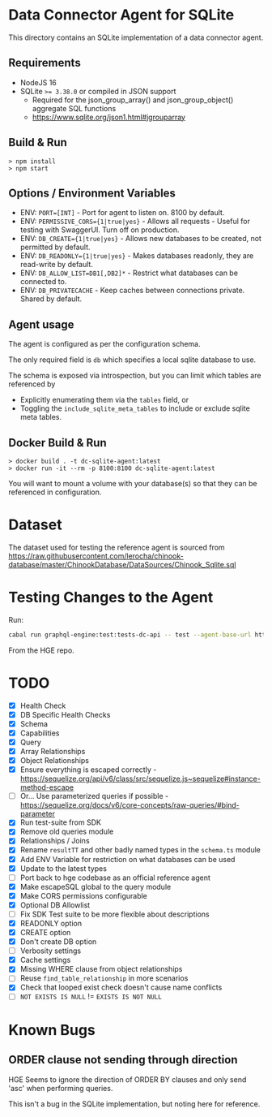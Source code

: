 # Data Connector Agent for SQLite

This directory contains an SQLite implementation of a data connector agent.

## Requirements

* NodeJS 16
* SQLite `>= 3.38.0` or compiled in JSON support
    * Required for the json_group_array() and json_group_object() aggregate SQL functions
    * https://www.sqlite.org/json1.html#jgrouparray

## Build & Run

```
> npm install
> npm start
```

## Options / Environment Variables

* ENV: `PORT=[INT]` - Port for agent to listen on. 8100 by default.
* ENV: `PERMISSIVE_CORS={1|true|yes}` - Allows all requests - Useful for testing with SwaggerUI. Turn off on production.
* ENV: `DB_CREATE={1|true|yes}` - Allows new databases to be created, not permitted by default.
* ENV: `DB_READONLY={1|true|yes}` - Makes databases readonly, they are read-write by default.
* ENV: `DB_ALLOW_LIST=DB1[,DB2]*` - Restrict what databases can be connected to.
* ENV: `DB_PRIVATECACHE` - Keep caches between connections private. Shared by default.

## Agent usage

The agent is configured as per the configuration schema.

The only required field is `db` which specifies a local sqlite database to use.

The schema is exposed via introspection, but you can limit which tables are referenced by

* Explicitly enumerating them via the `tables` field, or
* Toggling the `include_sqlite_meta_tables` to include or exclude sqlite meta tables.


## Docker Build & Run

```
> docker build . -t dc-sqlite-agent:latest
> docker run -it --rm -p 8100:8100 dc-sqlite-agent:latest
```

You will want to mount a volume with your database(s) so that they can be referenced in configuration.

# Dataset

The dataset used for testing the reference agent is sourced from https://raw.githubusercontent.com/lerocha/chinook-database/master/ChinookDatabase/DataSources/Chinook_Sqlite.sql

# Testing Changes to the Agent

Run:

```sh
cabal run graphql-engine:test:tests-dc-api -- test --agent-base-url http://localhost:8100 --agent-config '{"db": "db.chinook2.sqlite"}'
```

From the HGE repo.


# TODO

* [x] Health Check
* [x] DB Specific Health Checks
* [x] Schema
* [x] Capabilities
* [x] Query
* [x] Array Relationships
* [x] Object Relationships
* [x] Ensure everything is escaped correctly - https://sequelize.org/api/v6/class/src/sequelize.js~sequelize#instance-method-escape
* [ ] Or... Use parameterized queries if possible - https://sequelize.org/docs/v6/core-concepts/raw-queries/#bind-parameter
* [x] Run test-suite from SDK
* [x] Remove old queries module
* [x] Relationships / Joins
* [x] Rename `resultTT` and other badly named types in the `schema.ts` module
* [x] Add ENV Variable for restriction on what databases can be used
* [x] Update to the latest types
* [ ] Port back to hge codebase as an official reference agent
* [x] Make escapeSQL global to the query module
* [x] Make CORS permissions configurable
* [x] Optional DB Allowlist
* [ ] Fix SDK Test suite to be more flexible about descriptions
* [x] READONLY option
* [x] CREATE option
* [x] Don't create DB option
* [ ] Verbosity settings
* [x] Cache settings
* [x] Missing WHERE clause from object relationships
* [ ] Reuse `find_table_relationship` in more scenarios
* [x] Check that looped exist check doesn't cause name conflicts
* [ ] `NOT EXISTS IS NULL` != `EXISTS IS NOT NULL`

# Known Bugs

## ORDER clause not sending through direction

HGE Seems to ignore the direction of ORDER BY clauses and only send 'asc' when performing queries.

This isn't a bug in the SQLite implementation, but noting here for reference.